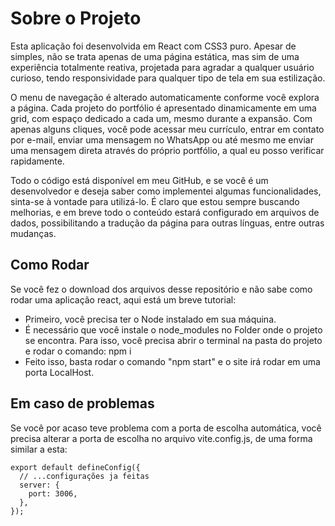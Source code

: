 # Sobre o Projeto

Esta aplicação foi desenvolvida em React com CSS3 puro. Apesar de simples, não se trata apenas de uma página estática, mas sim de uma experiência totalmente reativa, projetada para agradar a qualquer usuário curioso, tendo responsividade para qualquer tipo de tela em sua estilização.

O menu de navegação é alterado automaticamente conforme você explora a página. Cada projeto do portfólio é apresentado dinamicamente em uma grid, com espaço dedicado a cada um, mesmo durante a expansão. Com apenas alguns cliques, você pode acessar meu currículo, entrar em contato por e-mail, enviar uma mensagem no WhatsApp ou até mesmo me enviar uma mensagem direta através do próprio portfólio, a qual eu posso verificar rapidamente.

Todo o código está disponível em meu GitHub, e se você é um desenvolvedor e deseja saber como implementei algumas funcionalidades, sinta-se à vontade para utilizá-lo. É claro que estou sempre buscando melhorias, e em breve todo o conteúdo estará configurado em arquivos de dados, possibilitando a tradução da página para outras línguas, entre outras mudanças.

## Como Rodar

Se você fez o download dos arquivos desse repositório e não sabe como rodar uma aplicação react, aqui está um breve tutorial:
- Primeiro, você precisa ter o Node instalado em sua máquina.
- É necessário que você instale o node_modules no Folder onde o projeto se encontra. Para isso, você precisa abrir o terminal na pasta do projeto e rodar o comando: npm i
- Feito isso, basta rodar o comando "npm start" e o site irá rodar em uma porta LocalHost. 

## Em caso de problemas
Se você por acaso teve problema com a porta de escolha automática, você precisa alterar a 
porta de escolha no arquivo vite.config.js, de uma forma similar a esta:
```
export default defineConfig({
  // ...configurações ja feitas
  server: {
    port: 3006,
  },
});
```
